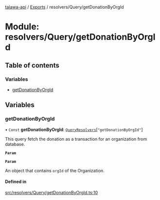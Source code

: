 [talawa-api](../README.md) / [Exports](../modules.md) / resolvers/Query/getDonationByOrgId

# Module: resolvers/Query/getDonationByOrgId

## Table of contents

### Variables

- [getDonationByOrgId](resolvers_Query_getDonationByOrgId.md#getdonationbyorgid)

## Variables

### getDonationByOrgId

• `Const` **getDonationByOrgId**: [`QueryResolvers`](types_generatedGraphQLTypes.md#queryresolvers)[``"getDonationByOrgId"``]

This query fetch the donation as a transaction for an organization from database.

**`Param`**

**`Param`**

An object that contains `orgId` of the Organization.

#### Defined in

[src/resolvers/Query/getDonationByOrgId.ts:10](https://github.com/PalisadoesFoundation/talawa-api/blob/0763f35/src/resolvers/Query/getDonationByOrgId.ts#L10)
